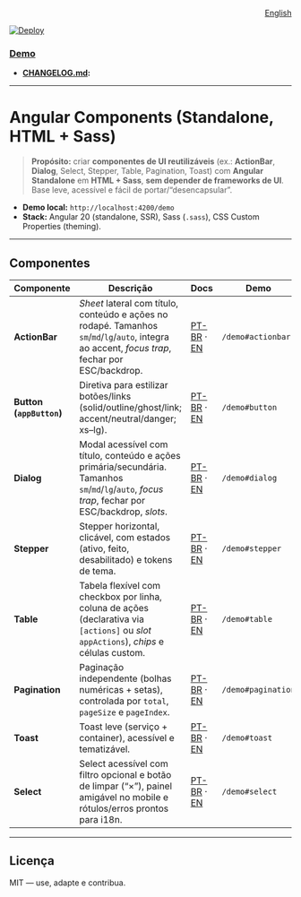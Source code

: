 <p align="right"><a href="./README.md">English</a></p>

[![Deploy](https://github.com/AysllaGomes/angular-components/actions/workflows/deploy.yml/badge.svg)](.github/workflows/deploy.yml)
### **[Demo](https://aysllagomes.github.io/angular-components.github.io/demo)**

- **[CHANGELOG.md](./CHANGELOG.pt-BR.md):**
---

# Angular Components (Standalone, HTML + Sass)

> **Propósito:** criar **componentes de UI reutilizáveis** (ex.: **ActionBar**, **Dialog**, Select, Stepper, Table, Pagination, Toast) com **Angular Standalone** em **HTML + Sass**, **sem depender de frameworks de UI**. Base leve, acessível e fácil de portar/“desencapsular”.

- **Demo local:** `http://localhost:4200/demo`
- **Stack:** Angular 20 (standalone, SSR), Sass (`.sass`), CSS Custom Properties (theming).

---

## Componentes

| Componente               | Descrição                                                                                                                                         | Docs                                                                                                                      | Demo               |
|--------------------------|---------------------------------------------------------------------------------------------------------------------------------------------------|---------------------------------------------------------------------------------------------------------------------------|--------------------|
| **ActionBar**            | *Sheet* lateral com título, conteúdo e ações no rodapé. Tamanhos `sm`/`md`/`lg`/`auto`, integra ao accent, *focus trap*, fechar por ESC/backdrop. | [PT-BR](src/app/shared/components/actionbar/actionbar.md) · [EN](src/app/shared/components/actionbar/actionbar.en.md)     | `/demo#actionbar`  |
| **Button (`appButton`)** | Diretiva para estilizar botões/links (solid/outline/ghost/link; accent/neutral/danger; xs–lg).                                                    | [PT-BR](src/app/shared/components/button/button.md) · [EN](src/app/shared/components/button/button.en.md)                 | `/demo#button`     |
| **Dialog**               | Modal acessível com título, conteúdo e ações primária/secundária. Tamanhos `sm`/`md`/`lg`/`auto`, *focus trap*, fechar por ESC/backdrop, *slots*. | [PT-BR](src/app/shared/components/dialog/dialog.md) · [EN](src/app/shared/components/dialog/dialog.en.md)                 | `/demo#dialog`     |
| **Stepper**              | Stepper horizontal, clicável, com estados (ativo, feito, desabilitado) e tokens de tema.                                                          | [PT-BR](src/app/shared/components/stepper/stepper.md) · [EN](src/app/shared/components/stepper/stepper.en.md)             | `/demo#stepper`    |
| **Table**                | Tabela flexível com checkbox por linha, coluna de ações (declarativa via `[actions]` ou *slot* `appActions`), *chips* e células custom.           | [PT-BR](src/app/shared/components/table/table.md) · [EN](src/app/shared/components/table/table.en.md)                     | `/demo#table`      |
| **Pagination**           | Paginação independente (bolhas numéricas + setas), controlada por `total`, `pageSize` e `pageIndex`.                                              | [PT-BR](src/app/shared/components/pagination/pagination.md) · [EN](src/app/shared/components/pagination/pagination.en.md) | `/demo#pagination` |
| **Toast**                | Toast leve (serviço + container), acessível e tematizável.                                                                                        | [PT-BR](src/app/shared/components/toast/toast.md) · [EN](src/app/shared/components/toast/toast.en.md)                     | `/demo#toast`      |
| **Select**               | Select acessível com filtro opcional e botão de limpar (“×”), painel amigável no mobile e rótulos/erros prontos para i18n.                        | [PT-BR](src/app/shared/components/select/select.md) · [EN](src/app/shared/components/select/select.en.md)                 | `/demo#select`     |

---

## Licença

MIT — use, adapte e contribua.
